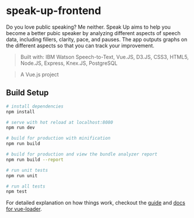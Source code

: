 # speak-up-frontend

Do you love public speaking? Me neither. Speak Up aims to help you become a better pubic speaker by analyzing different aspects of speech data, including fillers, clarity, pace, and pauses. The app outputs graphs on the different aspects so that you can track your improvement.
> Built with: IBM Watson Speech-to-Text, Vue.JS, D3.JS, CSS3, HTML5, Node.JS, Express, Knex.JS, PostgreSQL

> A Vue.js project

## Build Setup

``` bash
# install dependencies
npm install

# serve with hot reload at localhost:8080
npm run dev

# build for production with minification
npm run build

# build for production and view the bundle analyzer report
npm run build --report

# run unit tests
npm run unit

# run all tests
npm test
```

For detailed explanation on how things work, checkout the [guide](http://vuejs-templates.github.io/webpack/) and [docs for vue-loader](http://vuejs.github.io/vue-loader).
